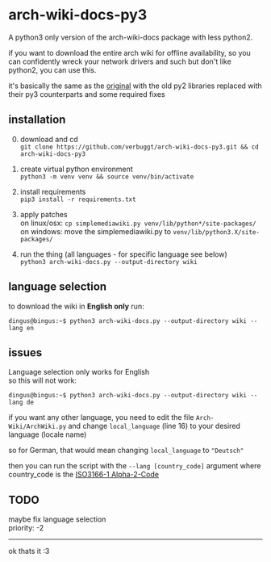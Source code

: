 # arch-wiki-docs-py3
A python3 only version of the arch-wiki-docs package with less python2. 

if you want to download the entire arch wiki for offline availability, so you can confidently wreck your network drivers and such but don't like python2, you can use this.

it's basically the same as the [original](https://archlinux.org/packages/community/any/arch-wiki-docs/) with the old py2 libraries replaced with their py3 counterparts and some required fixes

## installation
0. download and cd<br>
`git clone https://github.com/verbuggt/arch-wiki-docs-py3.git && cd arch-wiki-docs-py3`

1. create virtual python environment<br>
`python3 -m venv venv && source venv/bin/activate`

2. install requirements<br>
`pip3 install -r requirements.txt`

3. apply patches<br>
on linux/osx: `cp simplemediawiki.py venv/lib/python*/site-packages/`<br>
on windows: move the simplemediawiki.py to `venv/lib/python3.X/site-packages/`

4. run the thing (all languages - for specific language see below)<br>
`python3 arch-wiki-docs.py --output-directory wiki`

## language selection
to download the wiki in **English only** run:

```console
dingus@bingus:~$ python3 arch-wiki-docs.py --output-directory wiki --lang en
```

## issues
Language selection only works for English<br>
so this will not work:

```console
dingus@bingus:~$ python3 arch-wiki-docs.py --output-directory wiki --lang de
```

if you want any other language, you need to edit the file `Arch-Wiki/ArchWiki.py` and change `local_language` (line 16) to your desired language (locale name)

so for German, that would mean changing `local_language` to `"Deutsch"`

then you can run the script with the `--lang [country_code]` argument where country_code is the [ISO3166-1 Alpha-2-Code](https://en.wikipedia.org/wiki/ISO_3166-1_alpha-2#Officially_assigned_code_elements)

## TODO
maybe fix language selection<br>
priority: -2

---
ok thats it :3<br>

